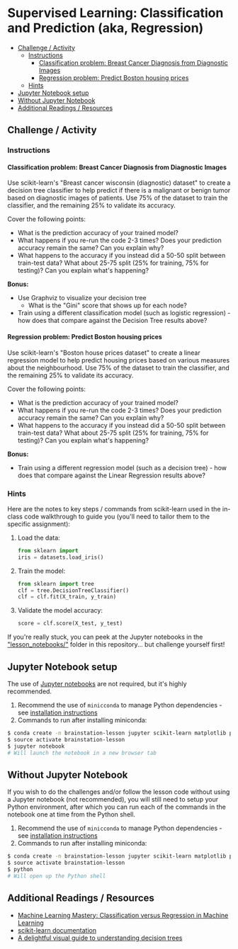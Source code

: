 # Supervised Learning: Classification and Prediction (aka, Regression)

<!-- TOC depthFrom:2 -->

- [Challenge / Activity](#challenge--activity)
  - [Instructions](#instructions)
    - [Classification problem: Breast Cancer Diagnosis from Diagnostic Images](#classification-problem-breast-cancer-diagnosis-from-diagnostic-images)
    - [Regression problem: Predict Boston housing prices](#regression-problem-predict-boston-housing-prices)
  - [Hints](#hints)
- [Jupyter Notebook setup](#jupyter-notebook-setup)
- [Without Jupyter Notebook](#without-jupyter-notebook)
- [Additional Readings / Resources](#additional-readings--resources)

<!-- /TOC -->

## Challenge / Activity

### Instructions

#### Classification problem: Breast Cancer Diagnosis from Diagnostic Images

Use scikit-learn's "Breast cancer wisconsin (diagnostic) dataset" to create a decision tree classifier to help predict if there is a malignant or benign tumor based on diagnostic images of patients. Use 75% of the dataset to train the classifier, and the remaining 25% to validate its accuracy.

Cover the following points:

- What is the prediction accuracy of your trained model?
- What happens if you re-run the code 2-3 times? Does your prediction accuracy remain the same? Can you explain why?
- What happens to the accuracy if you instead did a 50-50 split between train-test data? What about 25-75 split (25% for training, 75% for testing)? Can you explain what's happening?

**Bonus:**

- Use Graphviz to visualize your decision tree
  - What is the "Gini" score that shows up for each node?
- Train using a different classification model (such as logistic regression) - how does that compare against the Decision Tree results above?

#### Regression problem: Predict Boston housing prices

Use scikit-learn's "Boston house prices dataset" to create a linear regression model to help predict housing prices based on various measures about the neighbourhood. Use 75% of the dataset to train the classifier, and the remaining 25% to validate its accuracy.

Cover the following points:

- What is the prediction accuracy of your trained model?
- What happens if you re-run the code 2-3 times? Does your prediction accuracy remain the same? Can you explain why?
- What happens to the accuracy if you instead did a 50-50 split between train-test data? What about 25-75 split (25% for training, 75% for testing)? Can you explain what's happening?

**Bonus:**

- Train using a different regression model (such as a decision tree) - how does that compare against the Linear Regression results above?

### Hints

Here are the notes to key steps / commands from scikit-learn used in the in-class code walkthrough to guide you (you'll need to tailor them to the specific assignment):

1. Load the data:

    ```python
    from sklearn import
    iris = datasets.load_iris()
    ```

2. Train the model:

    ```python
    from sklearn import tree
    clf = tree.DecisionTreeClassifier()
    clf = clf.fit(X_train, y_train)
    ```

3. Validate the model accuracy:

    ```python
    score = clf.score(X_test, y_test)
    ```

If you're really stuck, you can peek at the Jupyter notebooks in the ["lesson_notebooks/"](./lesson_notebooks/) folder in this repository... but challenge yourself first!

## Jupyter Notebook setup

The use of [Jupyter notebooks](https://jupyter.org/) are not required, but it's highly recommended.

1. Recommend the use of `minicconda` to manage Python dependencies - see [installation instructions](https://conda.io/en/latest/miniconda.html)
2. Commands to run after installing miniconda:

  ```sh
  $ conda create -n brainstation-lesson jupyter scikit-learn matplotlib python-graphviz
  $ source activate brainstation-lesson
  $ jupyter notebook
  # Will launch the notebook in a new browser tab
  ```

## Without Jupyter Notebook

If you wish to do the challenges and/or follow the lesson code without using a Jupyter notebook (not recommended), you will still need to setup your Python environment, after which you can run each of the commands in the notebook one at time from the Python shell.

1. Recommend the use of `minicconda` to manage Python dependencies - see [installation instructions](https://conda.io/en/latest/miniconda.html)
2. Commands to run after installing miniconda:

  ```sh
  $ conda create -n brainstation-lesson jupyter scikit-learn matplotlib python-graphviz
  $ source activate brainstation-lesson
  $ python
  # Will open up the Python shell
  ```

## Additional Readings / Resources

- [Machine Learning Mastery: Classification versus Regression in Machine Learning](https://machinelearningmastery.com/classification-versus-regression-in-machine-learning/)
- [scikit-learn documentation](https://scikit-learn.org/stable/documentation.html)
- [A delightful visual guide to understanding decision trees](http://www.r2d3.us/visual-intro-to-machine-learning-part-1/)
